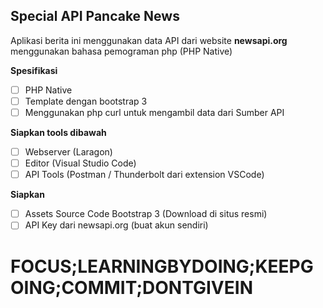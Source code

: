 ## Special API Pancake News
Aplikasi berita ini menggunakan data API dari website **newsapi.org** menggunakan bahasa pemograman php (PHP Native)

**Spesifikasi**
- [ ] PHP Native
- [ ] Template dengan bootstrap 3
- [ ] Menggunakan php curl untuk mengambil data dari Sumber API

**Siapkan tools dibawah**
- [ ] Webserver (Laragon)
- [ ] Editor (Visual Studio Code)
- [ ] API Tools (Postman / Thunderbolt dari extension VSCode)

**Siapkan**
- [ ] Assets Source Code Bootstrap 3 (Download di situs resmi)
- [ ] API Key dari newsapi.org (buat akun sendiri)

# FOCUS;LEARNINGBYDOING;KEEPGOING;COMMIT;DONTGIVEIN
